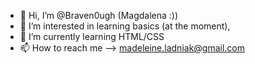 - 👋 Hi, I’m @Braven0ugh (Magdalena :))
- 👀 I’m interested in learning basics (at the moment),
- 🌱 I’m currently learning HTML/CSS
- 📫 How to reach me --> madeleine.ladniak@gmail.com

<!---
Braven0ugh/Braven0ugh is a ✨ special ✨ repository because its `README.md` (this file) appears on your GitHub profile.
You can click the Preview link to take a look at your changes.
--->
